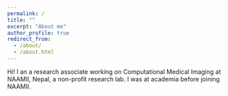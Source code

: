 ```yaml
---
permalink: /
title: ""
excerpt: "About me"
author_profile: true
redirect_from: 
  - /about/
  - /about.html
---
```


Hi! I an a research associate working on Computational Medical Imaging at NAAMII, Nepal, a non-profit research lab. I was at academia before joining NAAMII. 